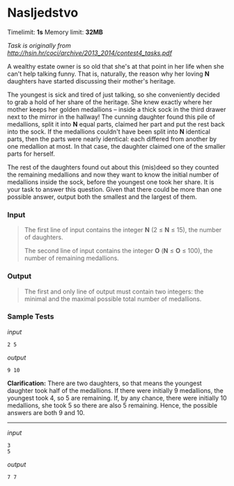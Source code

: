 # Nasljedstvo

Timelimit: **1s** Memory limit: **32MB**

*Task is originally from http://hsin.hr/coci/archive/2013_2014/contest4_tasks.pdf*

A wealthy estate owner is so old that she's at that point in her life
when she can't help talking funny. That is, naturally, the reason why
her loving **N** daughters have started discussing their mother's
heritage.

The youngest is sick and tired of just talking, so she conveniently
decided to grab a hold of her share of the heritage. She knew exactly
where her mother keeps her golden medallions – inside a thick sock in
the third drawer next to the mirror in the hallway! The cunning daughter
found this pile of medallions, split it into **N** equal parts, claimed
her part and put the rest back into the sock. If the medallions couldn't
have been split into **N** identical parts, then the parts were nearly
identical: each differed from another by one medallion at most. In that
case, the daughter claimed one of the smaller parts for herself.

The rest of the daughters found out about this (mis)deed so they counted
the remaining medallions and now they want to know the initial number of
medallions inside the sock, before the youngest one took her share. It
is your task to answer this question. Given that there could be more
than one possible answer, output both the smallest and the largest of
them.

### Input
> The first line of input contains the integer **N** (2 ≤ **N** ≤ 15), the
> number of daughters.
> 
> The second line of input contains the integer **O** (**N** ≤ **O** ≤
> 100), the number of remaining medallions.

### Output
> The first and only line of output must contain two integers: the minimal
> and the maximal possible total number of medallions.

### Sample Tests
_input_

```
2 5
```

_output_
```
9 10
```

**Clarification:** There are two daughters, so that means the youngest daughter took half of the medallions. If there were initially 9 medallions, the youngest took 4, so 5 are remaining. If, by any chance, there were initially 10 medallions, she took 5 so there are also 5 remaining. Hence, the possible answers are both 9 and 10.   

---

_input_

```
3
5
```

_output_
```
7 7
```